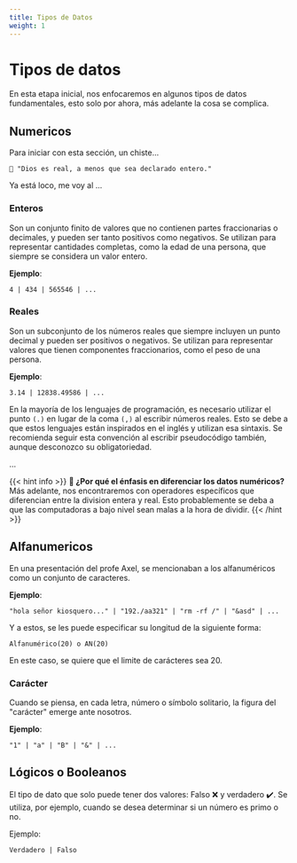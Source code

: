 ```yaml
---
title: Tipos de Datos
weight: 1
---
```


# Tipos de datos

En esta etapa inicial, nos enfocaremos en algunos tipos de datos fundamentales, esto solo por ahora, más adelante la cosa se complica.

## Numericos

Para iniciar con esta sección, un chiste...

    🤡 "Dios es real, a menos que sea declarado entero."

Ya está loco, me voy al ...

### Enteros

Son un conjunto finito de valores que no contienen partes fraccionarias o decimales, y pueden ser tanto positivos como negativos. Se utilizan para representar cantidades completas, como la edad de una persona, que siempre se considera un valor entero.

**Ejemplo**:

```
4 | 434 | 565546 | ...
```

### Reales

Son un subconjunto de los números reales que siempre incluyen un punto decimal y pueden ser positivos o negativos. Se utilizan para representar valores que tienen componentes fraccionarios, como el peso de una persona.

**Ejemplo**:

```
3.14 | 12838.49586 | ...
```

En la mayoría de los lenguajes de programación, es necesario utilizar el punto `(.)` en lugar de la coma `(,)` al escribir números reales. Esto se debe a que estos lenguajes están inspirados en el inglés y utilizan esa sintaxis. Se recomienda seguir esta convención al escribir pseudocódigo también, aunque desconozco su obligatoriedad.

...

{{< hint info >}}
**🤔 ¿Por qué el énfasis en diferenciar los datos numéricos?**  
Más adelante, nos encontraremos con operadores específicos que diferencian entre la division entera y real. Esto probablemente se deba a que las computadoras a bajo nivel sean malas a la hora de dividir.
{{< /hint >}}

## Alfanumericos

En una presentación del profe Axel, se mencionaban a los alfanuméricos como un conjunto de caracteres.

**Ejemplo**:

```
"hola señor kiosquero..." | "192./aa321" | "rm -rf /" | "&asd" | ...
```

Y a estos, se les puede especificar su longitud de la siguiente forma:

```
Alfanumérico(20) o AN(20)
```

En este caso, se quiere que el limite de carácteres sea 20.

### Carácter

Cuando se piensa, en cada letra, número o símbolo solitario, la figura del "carácter" emerge ante nosotros.

**Ejemplo**:

```
"1" | "a" | "B" | "&" | ...
```

## Lógicos o Booleanos

El tipo de dato que solo puede tener dos valores: Falso ❌ y verdadero ✔️. Se utiliza, por ejemplo, cuando se desea determinar si un número es primo o no.

Ejemplo:

```
Verdadero | Falso
```